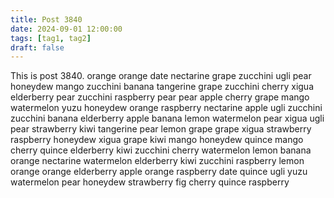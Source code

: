 ```yaml
---
title: Post 3840
date: 2024-09-01 12:00:00
tags: [tag1, tag2]
draft: false
---
```

This is post 3840.
orange
orange
date
nectarine
grape
zucchini
ugli
pear
honeydew
mango
zucchini
banana
tangerine
grape
zucchini
cherry
xigua
elderberry
pear
zucchini
raspberry
pear
pear
apple
cherry
grape
mango
watermelon
yuzu
honeydew
orange
raspberry
nectarine
apple
ugli
zucchini
zucchini
banana
elderberry
apple
banana
lemon
watermelon
pear
xigua
ugli
pear
strawberry
kiwi
tangerine
pear
lemon
grape
grape
xigua
strawberry
raspberry
honeydew
xigua
grape
kiwi
mango
honeydew
quince
mango
cherry
quince
elderberry
kiwi
zucchini
cherry
watermelon
lemon
banana
orange
nectarine
watermelon
elderberry
kiwi
zucchini
raspberry
lemon
orange
orange
elderberry
apple
orange
raspberry
date
quince
ugli
yuzu
watermelon
pear
honeydew
strawberry
fig
cherry
quince
raspberry
